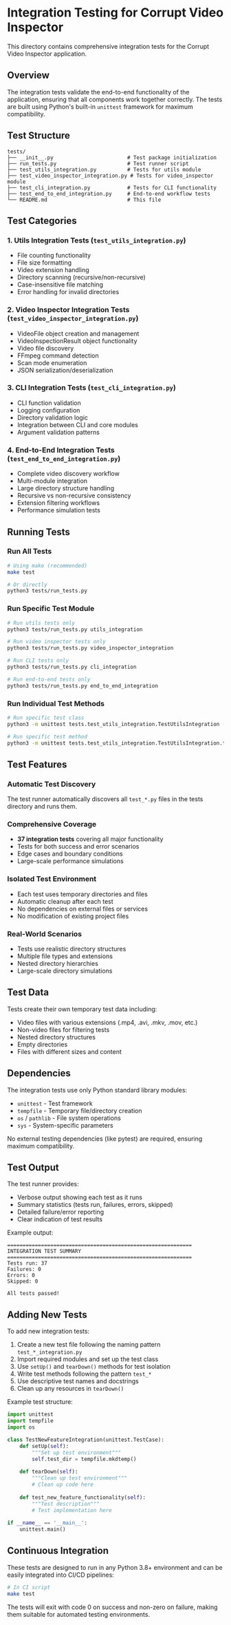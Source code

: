 # Integration Testing for Corrupt Video Inspector

This directory contains comprehensive integration tests for the Corrupt Video Inspector application.

## Overview

The integration tests validate the end-to-end functionality of the application, ensuring that all components work together correctly. The tests are built using Python's built-in `unittest` framework for maximum compatibility.

## Test Structure

```
tests/
├── __init__.py                        # Test package initialization
├── run_tests.py                       # Test runner script
├── test_utils_integration.py          # Tests for utils module
├── test_video_inspector_integration.py # Tests for video_inspector module
├── test_cli_integration.py            # Tests for CLI functionality
├── test_end_to_end_integration.py     # End-to-end workflow tests
└── README.md                          # This file
```

## Test Categories

### 1. Utils Integration Tests (`test_utils_integration.py`)
- File counting functionality
- File size formatting
- Video extension handling
- Directory scanning (recursive/non-recursive)
- Case-insensitive file matching
- Error handling for invalid directories

### 2. Video Inspector Integration Tests (`test_video_inspector_integration.py`)
- VideoFile object creation and management
- VideoInspectionResult object functionality
- Video file discovery
- FFmpeg command detection
- Scan mode enumeration
- JSON serialization/deserialization

### 3. CLI Integration Tests (`test_cli_integration.py`)
- CLI function validation
- Logging configuration
- Directory validation logic
- Integration between CLI and core modules
- Argument validation patterns

### 4. End-to-End Integration Tests (`test_end_to_end_integration.py`)
- Complete video discovery workflow
- Multi-module integration
- Large directory structure handling
- Recursive vs non-recursive consistency
- Extension filtering workflows
- Performance simulation tests

## Running Tests

### Run All Tests
```bash
# Using make (recommended)
make test

# Or directly
python3 tests/run_tests.py
```

### Run Specific Test Module
```bash
# Run utils tests only
python3 tests/run_tests.py utils_integration

# Run video inspector tests only
python3 tests/run_tests.py video_inspector_integration

# Run CLI tests only
python3 tests/run_tests.py cli_integration

# Run end-to-end tests only
python3 tests/run_tests.py end_to_end_integration
```

### Run Individual Test Methods
```bash
# Run specific test class
python3 -m unittest tests.test_utils_integration.TestUtilsIntegration -v

# Run specific test method
python3 -m unittest tests.test_utils_integration.TestUtilsIntegration.test_count_video_files_with_video_files -v
```

## Test Features

### Automatic Test Discovery
The test runner automatically discovers all `test_*.py` files in the tests directory and runs them.

### Comprehensive Coverage
- **37 integration tests** covering all major functionality
- Tests for both success and error scenarios
- Edge cases and boundary conditions
- Large-scale performance simulations

### Isolated Test Environment
- Each test uses temporary directories and files
- Automatic cleanup after each test
- No dependencies on external files or services
- No modification of existing project files

### Real-World Scenarios
- Tests use realistic directory structures
- Multiple file types and extensions
- Nested directory hierarchies
- Large-scale directory simulations

## Test Data

Tests create their own temporary test data including:
- Video files with various extensions (.mp4, .avi, .mkv, .mov, etc.)
- Non-video files for filtering tests
- Nested directory structures
- Empty directories
- Files with different sizes and content

## Dependencies

The integration tests use only Python standard library modules:
- `unittest` - Test framework
- `tempfile` - Temporary file/directory creation
- `os` / `pathlib` - File system operations
- `sys` - System-specific parameters

No external testing dependencies (like pytest) are required, ensuring maximum compatibility.

## Test Output

The test runner provides:
- Verbose output showing each test as it runs
- Summary statistics (tests run, failures, errors, skipped)
- Detailed failure/error reporting
- Clear indication of test results

Example output:
```
============================================================
INTEGRATION TEST SUMMARY
============================================================
Tests run: 37
Failures: 0
Errors: 0
Skipped: 0

All tests passed!
```

## Adding New Tests

To add new integration tests:

1. Create a new test file following the naming pattern `test_*_integration.py`
2. Import required modules and set up the test class
3. Use `setUp()` and `tearDown()` methods for test isolation
4. Write test methods following the pattern `test_*`
5. Use descriptive test names and docstrings
6. Clean up any resources in `tearDown()`

Example test structure:
```python
import unittest
import tempfile
import os

class TestNewFeatureIntegration(unittest.TestCase):
    def setUp(self):
        """Set up test environment"""
        self.test_dir = tempfile.mkdtemp()
        
    def tearDown(self):
        """Clean up test environment"""
        # Clean up code here
        
    def test_new_feature_functionality(self):
        """Test description"""
        # Test implementation here
        
if __name__ == '__main__':
    unittest.main()
```

## Continuous Integration

These tests are designed to run in any Python 3.8+ environment and can be easily integrated into CI/CD pipelines:

```bash
# In CI script
make test
```

The tests will exit with code 0 on success and non-zero on failure, making them suitable for automated testing environments.